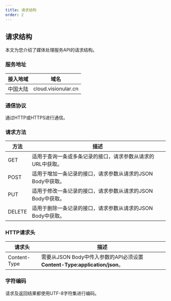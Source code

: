 ```yaml
---
title: 请求结构
order: 2
---
```



## 请求结构

本文为您介绍了媒体处理服务API的请求结构。



### 服务地址

| 接入地域 | 域名                |
| -------- | ------------------- |
| 中国大陆 | cloud.visionular.cn |



### 通信协议

通过HTTP或HTTPS进行通信。



### 请求方法

| 方法   | 描述                                                        |
| ------ | ----------------------------------------------------------- |
| GET    | 适用于查询一条或多条记录的接口，请求参数从请求的URL中获取。 |
| POST   | 适用于增加一条记录的接口，请求参数从请求的JSON Body中获取。 |
| PUT    | 适用于修改一条记录的接口，请求参数从请求的JSON Body中获取。 |
| DELETE | 适用于删除一条记录的接口，请求参数从请求的JSON Body中获取。 |



### HTTP请求头

| 请求头       | 描述                                                         |
| ------------ | ------------------------------------------------------------ |
| Content-Type | 需要从JSON Body中传入参数的API必须设置**Content-Type:application/json**。 |



### 字符编码

请求及返回结果都使用UTF-8字符集进行编码。
